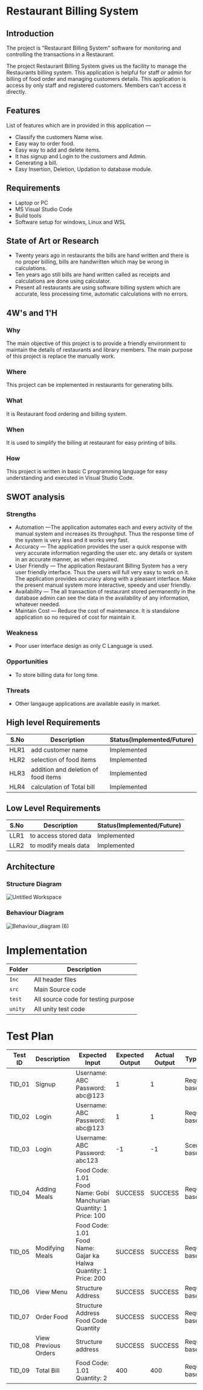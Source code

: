 # Restaurant Billing System
## Introduction

The project is "Restaurant Billing System" software for monitoring and controlling the transactions in a Restaurant.

The project Restaurant Billing System gives us the facility to manage the Restaurants billing system. This application is helpful for staff or admin for billing of food order and managing customers details. This application is access by only staff and registered customers. Members can't access it directly.

## Features
List of features which are in provided in this application —

*	 Classify the customers Name wise.
*	 Easy way to order food.
*	 Easy way to add and delete items.
*  It has signup and Login to the customers and Admin.
*  Generating a bill.
*  Easy Insertion, Deletion, Updation to database module.

## Requirements
*  Laptop or PC
*  MS Visual Studio Code
*  Build tools 
*  Software setup for windows, Linux and WSL


## State of Art or Research

* Twenty years ago in restaurants the bills are hand written and there is no proper billing, bills are handwritten which may be wrong in calculations.
* Ten years ago still bills are hand written called as receipts and calculations are done using calculator.
* Present all restaurants are using software billing system which are accurate, less processing time, automatic calculations with no errors.

## 4W's and 1'H
### Why
The main objective of this project is to provide a friendly environment to maintain the details of restaurants and library members. The main purpose of this project is replace the manually work.
### Where
This project can be implemented in restaurants for generating bills.
### What
It is Restaurant food ordering and billing system.
### When
It is used to simplify the billing at restaurant for easy printing of bills.

### How
This project is written in basic C programming language for easy understanding and executed in Visual Studio Code.

## SWOT analysis
### Strengths
*	Automation —The application automates each and every activity of the manual system and increases its throughput. Thus the response time of the system is very less and it works very fast.
*	Accuracy — The application provides the user a quick response with very accurate information regarding the user etc. any details or system in an accurate manner, as when required.
*	User Friendly — The application Restaurant Billing System has a very user friendly interface. Thus the users will full very easy to work on it. The application provides accuracy along with a pleasant interface. Make the present manual system more interactive, speedy and user friendly.
*	Availability — The all transaction of restaurant stored permanently in the database admin can see the data in the availability of any information, whatever needed.
*	Maintain Cost — Reduce the cost of maintenance. It is standalone application so no required of cost for maintain it.
### Weakness
* Poor user interface design as only C Language is used.
### Opportunities
* To store billing data for long time.
### Threats
* Other langauge applications are available easily in market.
## High level Requirements
|S.No|Description|Status(Implemented/Future)|
| ---- | ---- | ----|
|HLR1| add customer name|  Implemented|
|HLR2| selection of  food items | Implemented|
|HLR3| addition and  deletion of food items| Implemented|
|HLR4| calculation of  Total bill| Implemented|


## Low Level Requirements 
|S.No|Description|Status(Implemented/Future)|
| ---- | ---- | ----|
|LLR1| to access stored data| Implemented|
|LLR2| to modify meals data| Implemented|

## Architecture
### Structure Diagram
![Untitled Workspace](https://user-images.githubusercontent.com/94158848/143039826-93ac3923-539f-4009-beea-88fc985d551a.png)


### Behaviour Diagram
![Behaviour_diagram (6)](https://user-images.githubusercontent.com/94158848/143039725-21df271d-07d5-47e3-a9cb-9cbf638e7ac5.png)

# Implementation
|Folder|Description|
|---|---|
|`Inc`|All header files |
|`src`| Main Source code |
|`test`| All source code  for testing purpose|
|`unity`| All unity test code |


# Test Plan
|  Test ID | Description  | Expected Input  | Expected Output  | Actual Output  | Type of test |
|---|---|---|---|---|---|
| TID_01  | Signup  | Username: ABC<br />Password: abc@123| 1  |1| Requirement based  |
| TID_02  | Login  | Username: ABC<br />Password: abc@123| 1  |1| Requirement based|
| TID_03  | Login  | Username: ABC<br />Password: abc123| -1  |-1| Scenario based  |
| TID_04  | Adding Meals  |Food Code: 1.01<br />Food Name: Gobi Manchurian<br />Quantity: 1<br />Price: 100| SUCCESS  |SUCCESS| Requirement based  |
| TID_05  | Modifying Meals  |Food Code: 1.01<br />Food Name: Gajar ka Halwa<br />Quantity: 1<br />Price: 200| SUCCESS  |SUCCESS| Requirement based   |
| TID_06 | View Menu  | Structure Address| SUCCESS  |SUCCESS| Requirement based    |
| TID_07  | Order Food  |Structure Address<br />Food Code<br />Quantity| SUCCESS  |SUCCESS| Requirement based    |
| TID_08 | View Previous Orders  | Structure address| SUCCESS  |SUCCESS|  Requirement based    |
| TID_09 | Total Bill  |Food Code: 1.01<br />Quantity: 2 | 400  |400|  Requirement based    |











